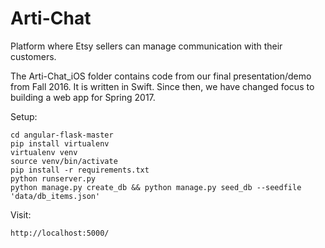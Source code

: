 # Arti-Chat

Platform where Etsy sellers can manage communication with their customers.

The Arti-Chat_iOS folder contains code from our final presentation/demo from Fall 2016. It is written in Swift. Since then, we have changed focus to building a web app for Spring 2017.


Setup:
```
cd angular-flask-master
pip install virtualenv
virtualenv venv
source venv/bin/activate
pip install -r requirements.txt
python runserver.py
python manage.py create_db && python manage.py seed_db --seedfile 'data/db_items.json'
```

Visit:
```
http://localhost:5000/
```
